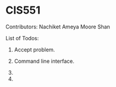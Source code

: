 CIS551
======
Contributors:
  Nachiket 
  Ameya Moore
  Shan



List of Todos:
1. Accept problem.

2. Command line interface.

3. 

4.

